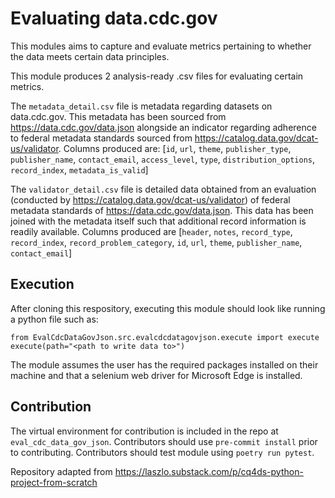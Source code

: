 # Evaluating data.cdc.gov
This modules aims to capture and evaluate metrics pertaining to whether the data meets certain data principles.

This module produces 2 analysis-ready .csv files for evaluating certain metrics.

The `metadata_detail.csv` file is metadata regarding datasets on data.cdc.gov. This metadata has been sourced from https://data.cdc.gov/data.json alongside an indicator regarding adherence to federal metadata standards sourced from https://catalog.data.gov/dcat-us/validator. Columns produced are: [`id`, `url`, `theme`, `publisher_type`, `publisher_name`, `contact_email`, `access_level`, `type`, `distribution_options`, `record_index`, `metadata_is_valid`]

The `validator_detail.csv` file is detailed data obtained from an evaluation (conducted by https://catalog.data.gov/dcat-us/validator) of federal metadata standards of  https://data.cdc.gov/data.json. This data has been joined with the metadata itself such that additional record information is readily available. Columns produced are  [`header`, `notes`, `record_type`, `record_index`, `record_problem_category`, `id`, `url`, `theme`, `publisher_name`, `contact_email`]

## Execution
After cloning this respository, executing this module should look like running a python file such as:
```
from EvalCdcDataGovJson.src.evalcdcdatagovjson.execute import execute
execute(path="<path to write data to>")
```

The module assumes the user has the required packages installed on their machine and that a selenium web driver for Microsoft Edge is installed. 

## Contribution
The virtual environment for contribution is included in the repo at `eval_cdc_data_gov_json`. Contributors should use `pre-commit install` prior to contributing. Contributors should test module using `poetry run pytest`.

Repository adapted from https://laszlo.substack.com/p/cq4ds-python-project-from-scratch
